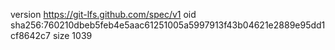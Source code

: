 version https://git-lfs.github.com/spec/v1
oid sha256:760210dbeb5feb4e5aac61251005a5997913f43b04621e2889e95dd1cf8642c7
size 1039
